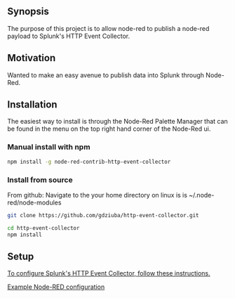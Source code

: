## Synopsis

The purpose of this project is to allow node-red to publish a node-red payload to Splunk's HTTP Event Collector. 

## Motivation

Wanted to make an easy avenue to publish data into Splunk through Node-Red.

## Installation

The easiest way to install is through the Node-Red Palette Manager that can be found in the menu on the top right hand corner of the Node-Red ui.

### Manual install with npm

```sh
npm install -g node-red-contrib-http-event-collector
```
### Install from source
From github:
Navigate to the your home directory on linux is is ~/.node-red/node-modules
```sh
git clone https://github.com/gdziuba/http-event-collector.git
```
```sh
cd http-event-collector
npm install
```

## Setup
[To configure Splunk's HTTP Event Collector, follow these instructions.](http://docs.splunk.com/Documentation/SplunkCloud/6.6.3/Data/UsetheHTTPEventCollector#Configure_HTTP_Event_Collector_on_Splunk_Enterprise)

[Example Node-RED configuration](https://i.imgur.com/9noXzGI.png)


